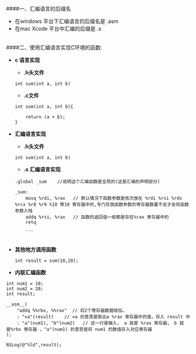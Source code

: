 ####一、汇编语言的后缀名
- 在windows 平台下汇编语言的后缀名是 .asm
- 在mac Xcode 平台中汇编的后缀是 .s

<br>
####二、使用汇编语言实现C环境的函数:

- **c 语言实现**

    - **.h头文件**
    ```
    int sum(int a, int b)
    ```
    - **.c文件**
    ```
    int sum(int a, int b){

        return (a + b);
    }
    ```

- **汇编语言实现**
    - **.h头文件**
   
     ```
    int sum(int a, int b)
   
     ```
    - **.s 汇编语言实现**
    
    ```
    .global _sum    //说明这个汇编函数是全局的(这是汇编的声明部分)
    
    _sum:
        movq %rdi, %rax   // 默认情况下函数参数是依次放在 %rdi %rsi %rdx %rcx %r8 %r9 %10 等10 寄存器中的,专门存放函数参数的寄存器数量不足才会将函数参数入栈
        addq %rsi, %rax   // 函数的返回值一般都是存在%rax 寄存器中的
        retq
        
        ```
        
- **其他地方调用函数**
    ```
   int result = sum(10,20);
    ```
    
- **内联汇编函数**

```
int num1 = 10;
int num2 = 20;
int result;

__asm__(
    "addq %%rbx, %%rax"  // 将2个寄存器数据相加。
    : "=a"(result)    // =a 的意思是取出a %rax 寄存器中的值，存入 result 中
    : "a"(num1), "b"(num2)   // 这一行是输入， a 就是 %rax 寄存器， b 就是%rbx 寄存器 ，"a"(num1) 的意思是将 num1 的数值存入对应寄存器
);

NSLog(@"%ld",result);
```
    


